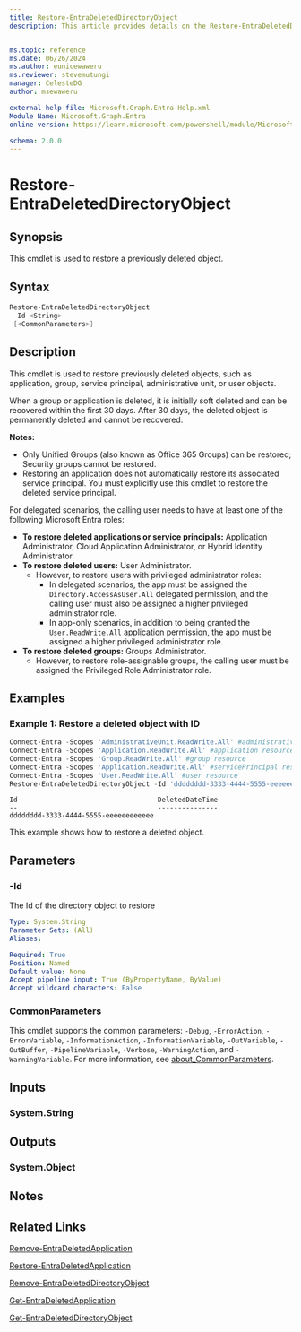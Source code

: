 ```yaml
---
title: Restore-EntraDeletedDirectoryObject
description: This article provides details on the Restore-EntraDeletedDirectoryObject command.


ms.topic: reference
ms.date: 06/26/2024
ms.author: eunicewaweru
ms.reviewer: stevemutungi
manager: CelesteDG
author: msewaweru

external help file: Microsoft.Graph.Entra-Help.xml
Module Name: Microsoft.Graph.Entra
online version: https://learn.microsoft.com/powershell/module/Microsoft.Graph.Entra/Restore-EntraDeletedDirectoryObject

schema: 2.0.0
---
```


# Restore-EntraDeletedDirectoryObject

## Synopsis

This cmdlet is used to restore a previously deleted object.

## Syntax

```powershell
Restore-EntraDeletedDirectoryObject 
 -Id <String> 
 [<CommonParameters>]
```

## Description

This cmdlet is used to restore previously deleted objects, such as application, group, service principal, administrative unit, or user objects.

When a group or application is deleted, it is initially soft deleted and can be recovered within the first 30 days. After 30 days, the deleted object is permanently deleted and cannot be recovered.

**Notes:**

- Only Unified Groups (also known as Office 365 Groups) can be restored; Security groups cannot be restored.
- Restoring an application does not automatically restore its associated service principal. You must explicitly use this cmdlet to restore the deleted service principal.

For delegated scenarios, the calling user needs to have at least one of the following Microsoft Entra roles:

- **To restore deleted applications or service principals:** Application Administrator, Cloud Application Administrator, or Hybrid Identity Administrator.
- **To restore deleted users:** User Administrator.
  - However, to restore users with privileged administrator roles:
    - In delegated scenarios, the app must be assigned the `Directory.AccessAsUser.All` delegated permission, and the calling user must also be assigned a higher privileged administrator role.
    - In app-only scenarios, in addition to being granted the `User.ReadWrite.All` application permission, the app must be assigned a higher privileged administrator role.
- **To restore deleted groups:** Groups Administrator.
  - However, to restore role-assignable groups, the calling user must be assigned the Privileged Role Administrator role.

## Examples

### Example 1: Restore a deleted object with ID

```powershell
Connect-Entra -Scopes 'AdministrativeUnit.ReadWrite.All' #administrativeUnit resource
Connect-Entra -Scopes 'Application.ReadWrite.All' #application resource
Connect-Entra -Scopes 'Group.ReadWrite.All' #group resource
Connect-Entra -Scopes 'Application.ReadWrite.All' #servicePrincipal resource
Connect-Entra -Scopes 'User.ReadWrite.All' #user resource
Restore-EntraDeletedDirectoryObject -Id 'dddddddd-3333-4444-5555-eeeeeeeeeeee'
```

```Output
Id                                   DeletedDateTime
--                                   ---------------
dddddddd-3333-4444-5555-eeeeeeeeeeee
```

This example shows how to restore a deleted object.

## Parameters

### -Id

The Id of the directory object to restore

```yaml
Type: System.String
Parameter Sets: (All)
Aliases:

Required: True
Position: Named
Default value: None
Accept pipeline input: True (ByPropertyName, ByValue)
Accept wildcard characters: False
```

### CommonParameters

This cmdlet supports the common parameters: `-Debug`, `-ErrorAction`, `-ErrorVariable`, `-InformationAction`, `-InformationVariable`, `-OutVariable`, `-OutBuffer`, `-PipelineVariable`, `-Verbose`, `-WarningAction`, and `-WarningVariable`. For more information, see [about_CommonParameters](https://go.microsoft.com/fwlink/?LinkID=113216).

## Inputs

### System.String

## Outputs

### System.Object

## Notes

## Related Links

[Remove-EntraDeletedApplication](Remove-EntraDeletedApplication.md)

[Restore-EntraDeletedApplication](Restore-EntraDeletedApplication.md)

[Remove-EntraDeletedDirectoryObject](Remove-EntraDeletedDirectoryObject.md)

[Get-EntraDeletedApplication](Get-EntraDeletedApplication.md)

[Get-EntraDeletedDirectoryObject](Get-EntraDeletedDirectoryObject.md)
